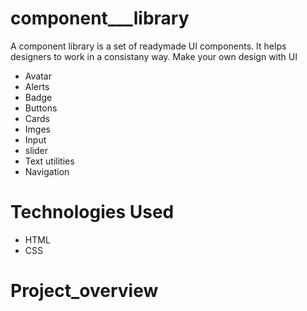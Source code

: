 # component___library

A component library is a set of readymade UI components. It helps designers to work in a consistany way. Make your own design with UI

* Avatar
* Alerts
* Badge
* Buttons
* Cards
* Imges
* Input
* slider
* Text utilities
* Navigation

# Technologies Used

* HTML
* CSS

# Project_overview

